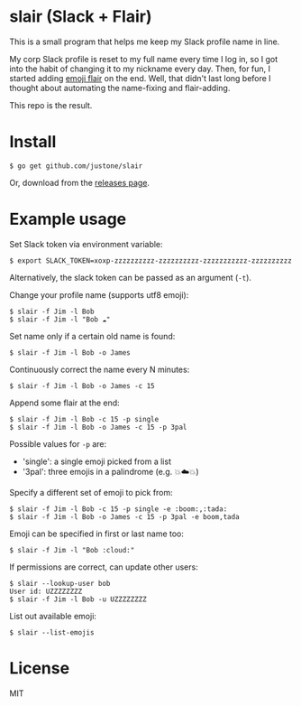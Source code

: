 # slair (Slack + Flair)

This is a small program that helps me keep my Slack profile name in line.

My corp Slack profile is reset to my full name every time I log in, so I got
into the habit of changing it to my nickname every day.  Then, for fun,
I started adding [emoji flair](http://emojipedia.org/) on the end.  Well, that
didn't last long before I thought about automating the name-fixing and
flair-adding.

This repo is the result.

# Install

```
$ go get github.com/justone/slair
```

Or, download from the [releases page](https://github.com/justone/slair/releases).

# Example usage

Set Slack token via environment variable:

```
$ export SLACK_TOKEN=xoxp-zzzzzzzzzz-zzzzzzzzzz-zzzzzzzzzzz-zzzzzzzzzz
```

Alternatively, the slack token can be passed as an argument (`-t`).

Change your profile name (supports utf8 emoji):

```
$ slair -f Jim -l Bob
$ slair -f Jim -l "Bob ☁️"
```

Set name only if a certain old name is found:

```
$ slair -f Jim -l Bob -o James
```

Continuously correct the name every N minutes:

```
$ slair -f Jim -l Bob -o James -c 15
```

Append some flair at the end:

```
$ slair -f Jim -l Bob -c 15 -p single
$ slair -f Jim -l Bob -o James -c 15 -p 3pal
```

Possible values for `-p` are:

* 'single': a single emoji picked from a list
* '3pal': three emojis in a palindrome (e.g. 💥☁️💥)

Specify a different set of emoji to pick from:

```
$ slair -f Jim -l Bob -c 15 -p single -e :boom:,:tada:
$ slair -f Jim -l Bob -o James -c 15 -p 3pal -e boom,tada
```

Emoji can be specified in first or last name too:

```
$ slair -f Jim -l "Bob :cloud:"
```

If permissions are correct, can update other users:

```
$ slair --lookup-user bob
User id: UZZZZZZZZ
$ slair -f Jim -l Bob -u UZZZZZZZZ
```

List out available emoji:

```
$ slair --list-emojis
```

# License

MIT

